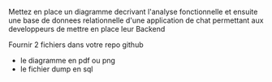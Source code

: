 Mettez en place un diagramme decrivant l'analyse fonctionnelle et ensuite une base de donnees relationnelle d'une application de chat  permettant aux developpeurs de mettre en place leur Backend

Fournir 2 fichiers dans votre repo github

- le diagramme en pdf ou png
- le fichier dump en sql
